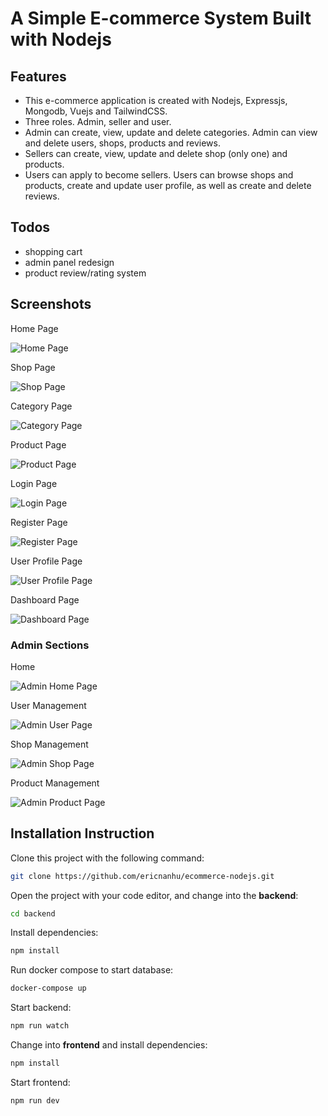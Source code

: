 # A Simple E-commerce System Built with Nodejs

## Features

- This e-commerce application is created with Nodejs, Expressjs, Mongodb, Vuejs and TailwindCSS.
- Three roles. Admin, seller and user.
- Admin can create, view, update and delete categories. Admin can view and delete users, shops, products and reviews.
- Sellers can create, view, update and delete shop (only one) and products.
- Users can apply to become sellers. Users can browse shops and products, create and update user profile, as well as create and delete reviews.

## Todos

- shopping cart
- admin panel redesign
- product review/rating system

## Screenshots

Home Page

![Home Page](https://github.com/ericnanhu/ecommerce-nodejs/blob/main/screenshots/home.png?raw=true)

Shop Page

![Shop Page](https://github.com/ericnanhu/ecommerce-nodejs/blob/main/screenshots/shop.png?raw=true)

Category Page

![Category Page](https://github.com/ericnanhu/ecommerce-nodejs/blob/main/screenshots/category.png?raw=true)

Product Page

![Product Page](https://github.com/ericnanhu/ecommerce-nodejs/blob/main/screenshots/product.png?raw=true)

Login Page

![Login Page](https://github.com/ericnanhu/ecommerce-nodejs/blob/main/screenshots/login.png?raw=true)

Register Page

![Register Page](https://github.com/ericnanhu/ecommerce-nodejs/blob/main/screenshots/register.png?raw=true)

User Profile Page

![User Profile Page](https://github.com/ericnanhu/ecommerce-nodejs/blob/main/screenshots/user_profile.png?raw=true)

Dashboard Page

![Dashboard Page](https://github.com/ericnanhu/ecommerce-nodejs/blob/main/screenshots/dashboard.png?raw=true)

### Admin Sections

Home

![Admin Home Page](https://github.com/ericnanhu/ecommerce-nodejs/blob/main/screenshots/admin_home.png?raw=true)

User Management

![Admin User Page](https://github.com/ericnanhu/ecommerce-nodejs/blob/main/screenshots/admin_user.png?raw=true)

Shop Management

![Admin Shop Page](https://github.com/ericnanhu/ecommerce-nodejs/blob/main/screenshots/admin_shop.png?raw=true)

Product Management

![Admin Product Page](https://github.com/ericnanhu/ecommerce-nodejs/blob/main/screenshots/admin_product.png?raw=true)

## Installation Instruction

Clone this project with the following command:

```bash
git clone https://github.com/ericnanhu/ecommerce-nodejs.git
```

Open the project with your code editor, and change into the **backend**:

```bash
cd backend
```

Install dependencies:

```bash
npm install
```

Run docker compose to start database:

```bash
docker-compose up
```

Start backend:

```bash
npm run watch
```

Change into **frontend** and install dependencies:

```bash
npm install
```

Start frontend:

```bash
npm run dev
```